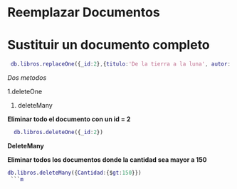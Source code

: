 #  Reemplazar Documentos

# Sustituir un documento completo

```m
 db.libros.replaceOne({_id:2},{titulo:'De la tierra a la luna', autor:' Julio Berne', editorial:'Tierra', precio:100})
 ```
 _Dos metodos_

 1.deleteOne
 1. deleteMany

 **Eliminar todo el documento con un id = 2**

```m
  db.libros.deleteOne({_id:2})
 ```

**DeleteMany**

**Eliminar todos los documentos donde la cantidad sea mayor a 150**

 ```m
 db.libros.deleteMany({Cantidad:{$gt:150}})
  ```m